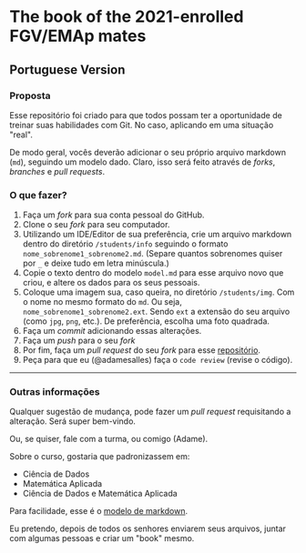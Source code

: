 # The book of the 2021-enrolled FGV/EMAp mates


## Portuguese Version

### Proposta

Esse repositório foi criado para que todos possam ter a oportunidade de treinar suas habilidades com Git. No caso, aplicando em uma situação "real".

De modo geral, vocês deverão adicionar o seu próprio arquivo markdown (`md`), seguindo um modelo dado. Claro, isso será feito através de _forks_, _branches_ e _pull requests_.

### O que fazer?

1. Faça um _fork_ para sua conta pessoal do GitHub. 
2. Clone o seu _fork_ para seu computador.
3. Utilizando um IDE/Editor de sua preferência, crie um arquivo markdown dentro do diretório `/students/info` seguindo o formato `nome_sobrenome1_sobrenome2.md`. (Separe quantos sobrenomes quiser por `_` e deixe tudo em letra minúscula.)
4. Copie o texto dentro do modelo `model.md` para esse arquivo novo que criou, e altere os dados para os seus pessoais.
5. Coloque uma imagem sua, caso queira, no diretório `/students/img`. Com o nome no mesmo formato do `md`. Ou seja, `nome_sobrenome1_sobrenome2.ext`. Sendo `ext` a extensão do seu arquivo (como `jpg`, `png`, etc.). De preferência, escolha uma foto quadrada.
6. Faça um _commit_ adicionando essas alterações.
7. Faça um _push_ para o seu _fork_
8. Por fim, faça um _pull request_ do seu _fork_ para esse [repositório](https://github.com/emap2021/freshmenbook). 
9. Peça para que eu (@adamesalles) faça o `code review` (revise o código).

---

### Outras informações

Qualquer sugestão de mudança, pode fazer um _pull request_ requisitando a alteração. Será super bem-vindo.

Ou, se quiser, fale com a turma, ou comigo (Adame).

Sobre o curso, gostaria que padronizassem em:

 - Ciência de Dados
 - Matemática Aplicada
 - Ciência de Dados e Matemática Aplicada



Para facilidade, esse é o [modelo de markdown](students/info/model.md).

Eu pretendo, depois de todos os senhores enviarem seus arquivos, juntar com algumas pessoas e criar um "book" mesmo.

